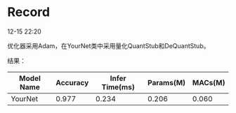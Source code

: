 # Record

12-15 22:20

优化器采用Adam，在YourNet类中采用量化QuantStub和DeQuantStub。

结果：

| Model Name | Accuracy | Infer Time(ms) | Params(M) | MACs(M) |
| ---------- | -------- | -------------- | --------- | ------- |
| YourNet    | 0.977    | 0.234          | 0.206     | 0.060   |



